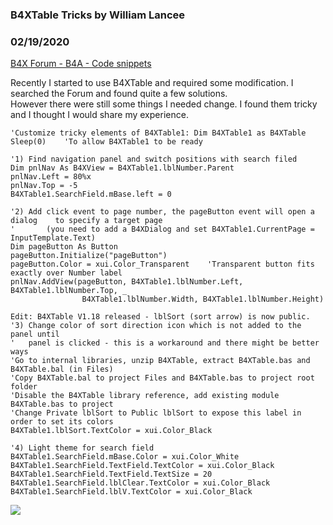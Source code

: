 ### B4XTable Tricks by William Lancee
### 02/19/2020
[B4X Forum - B4A - Code snippets](https://www.b4x.com/android/forum/threads/114134/)

Recently I started to use B4XTable and required some modification. I searched the Forum and found quite a few solutions.  
However there were still some things I needed change. I found them tricky and I thought I would share my experience.  
  

```B4X
'Customize tricky elements of B4XTable1: Dim B4XTable1 as B4XTable  
Sleep(0)    'To allow B4XTable1 to be ready  
    
'1) Find navigation panel and switch positions with search filed   
Dim pnlNav As B4XView = B4XTable1.lblNumber.Parent  
pnlNav.Left = 80%x  
pnlNav.Top = -5  
B4XTable1.SearchField.mBase.left = 0  
  
'2) Add click event to page number, the pageButton event will open a dialog    to specify a target page  
'       (you need to add a B4XDialog and set B4XTable1.CurrentPage = InputTemplate.Text)  
Dim pageButton As Button  
pageButton.Initialize("pageButton")  
pageButton.Color = xui.Color_Transparent    'Transparent button fits exactly over Number label  
pnlNav.AddView(pageButton, B4XTable1.lblNumber.Left, B4XTable1.lblNumber.Top, _  
                B4XTable1.lblNumber.Width, B4XTable1.lblNumber.Height)  
  
Edit: B4XTable V1.18 released - lblSort (sort arrow) is now public.  
'3) Change color of sort direction icon which is not added to the panel until  
'   panel is clicked - this is a workaround and there might be better ways  
'Go to internal libraries, unzip B4XTable, extract B4XTable.bas and B4XTable.bal (in Files)  
'Copy B4XTable.bal to project Files and B4XTable.bas to project root folder  
'Disable the B4XTable library reference, add existing module B4XTable.bas to project  
'Change Private lblSort to Public lblSort to expose this label in order to set its colors  
B4XTable1.lblSort.TextColor = xui.Color_Black  
  
'4) Light theme for search field  
B4XTable1.SearchField.mBase.Color = xui.Color_White  
B4XTable1.SearchField.TextField.TextColor = xui.Color_Black  
B4XTable1.SearchField.TextField.TextSize = 20   
B4XTable1.SearchField.lblClear.TextColor = xui.Color_Black  
B4XTable1.SearchField.lblV.TextColor = xui.Color_Black
```

  
  
![](https://www.b4x.com/android/forum/attachments/88889)